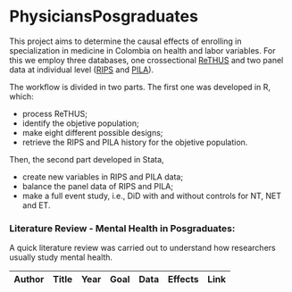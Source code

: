 # PhysiciansPosgraduates

This project aims to determine the causal effects of enrolling in specialization in medicine in Colombia on health and labor variables. For this we employ three databases, one crossectional [ReTHUS](https://www.sispro.gov.co/central-prestadores-de-servicios/Pages/ReTHUS-Registro-de-Talento-Humano-en-Salud.aspx) and two panel data at individual level ([RIPS](https://www.minsalud.gov.co/proteccionsocial/Paginas/rips.aspx) and [PILA](https://www.minsalud.gov.co/proteccionsocial/Paginas/pila.aspx)).

The workflow is divided in two parts. The first one was developed in R, which:

- process ReTHUS;
- identify the objetive population;
- make eight different possible designs;
- retrieve the RIPS and PILA history for the objetive population. 

Then, the second part developed in Stata,
- create new variables in RIPS and PILA data;
- balance the panel data of RIPS and PILA;
- make a full event study, i.e., DiD with and without controls for NT, NET and ET.



### Literature Review - Mental Health in Posgraduates:

A quick literature review was carried out to understand how researchers usually study mental health.

| **Author**      | **Title**      | **Year** | **Goal**        | **Data**         | **Effects**      | **Link**         |
|-----------------|----------------|----------|-----------------|------------------|------------------|------------------|